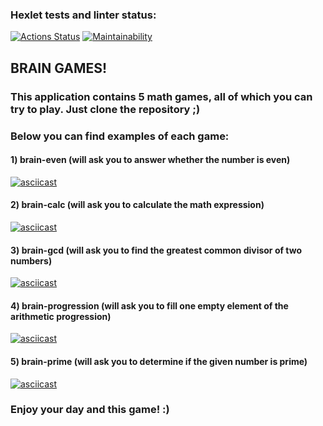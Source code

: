 ### Hexlet tests and linter status:
[![Actions Status](https://github.com/EldarOpera/frontend-project-44/workflows/hexlet-check/badge.svg)](https://github.com/EldarOpera/frontend-project-44/actions)
[![Maintainability](https://api.codeclimate.com/v1/badges/e0685c7017f868fd0f88/maintainability)](https://codeclimate.com/github/EldarOpera/frontend-project-44/maintainability)


## BRAIN GAMES!

### This application contains 5 math games, all of which you can try to play. Just clone the repository ;) 
### Below you can find examples of each game:

#### 1) brain-even (will ask you to answer whether the number is even)

[![asciicast](https://asciinema.org/a/p6h7gzQZm8Xnl919A2Okjq4nZ.svg)](https://asciinema.org/a/p6h7gzQZm8Xnl919A2Okjq4nZ)


#### 2) brain-calc (will ask you to calculate the math expression)

[![asciicast](https://asciinema.org/a/oVO9Odkfs6CG7VnXn4LVCdQLg.svg)](https://asciinema.org/a/oVO9Odkfs6CG7VnXn4LVCdQLg)


#### 3) brain-gcd (will ask you to find the greatest common divisor of two numbers)

[![asciicast](https://asciinema.org/a/pB6D6Zi8YjKH6fXHESew879oj.svg)](https://asciinema.org/a/pB6D6Zi8YjKH6fXHESew879oj)


#### 4) brain-progression (will ask you to fill one empty element of the arithmetic progression)

[![asciicast](https://asciinema.org/a/tWx8lgeD88wxiK1A0HYAS6Fm8.svg)](https://asciinema.org/a/tWx8lgeD88wxiK1A0HYAS6Fm8)


#### 5) brain-prime (will ask you to determine if the given number is prime)

[![asciicast](https://asciinema.org/a/KrZ7pEhnbpC0ZvOzntwvFw7UG.svg)](https://asciinema.org/a/KrZ7pEhnbpC0ZvOzntwvFw7UG)


### Enjoy your day and this game! :)

